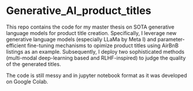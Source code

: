 # Generative_AI_product_titles

This repo contains the code for my master thesis on SOTA generative language models for product title creation. Specifically, I leverage new generative language models (especially LLaMa by Meta I) and parameter-efficient fine-tuning mechanisms to opimize product titles using AirBnB listings as an example. Subsequently, I deploy two sophisticated methods (multi-modal deep-learning based and RLHF-inspired) to judge the quality of the generated titles. 

The code is still messy and in jupyter notebook format as it was developed on Google Colab.

